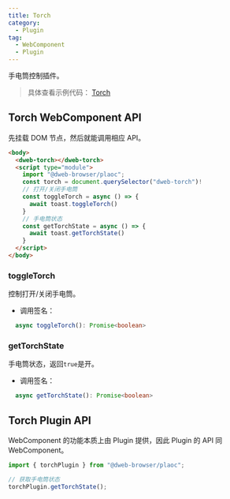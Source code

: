 ```yaml
---
title: Torch
category:
  - Plugin
tag:
  - WebComponent
  - Plugin
---
```


手电筒控制插件。

> 具体查看示例代码： [Torch](https://github.com/BioforestChain/dweb_browser/blob/main/plaoc/demo/src/pages/Torch.vue)

## Torch WebComponent API

先挂载 DOM 节点，然后就能调用相应 API。

```html
<body>
  <dweb-torch></dweb-torch>
  <script type="module">
    import "@dweb-browser/plaoc";
    const torch = document.querySelector("dweb-torch")!
    // 打开/关闭手电筒
    const toggleTorch = async () => {
      await toast.toggleTorch()
    }
    // 手电筒状态
    const getTorchState = async () => {
      await toast.getTorchState()
    }
  </script>
</body>
```

### toggleTorch

控制打开/关闭手电筒。

- 调用签名：

```ts
  async toggleTorch(): Promise<boolean>
```

### getTorchState

手电筒状态，返回`true`是开。

- 调用签名：

```ts
  async getTorchState(): Promise<boolean>
```

## Torch Plugin API

WebComponent 的功能本质上由 Plugin 提供，因此 Plugin 的 API 同 WebComponent。

```ts
import { torchPlugin } from "@dweb-browser/plaoc";

// 获取手电筒状态
torchPlugin.getTorchState();
```
